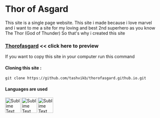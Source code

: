 # Thor of Asgard
This site is a single page website.
This site i made because i love marvel and i want to me a site for my loving and best 2nd superhero as you know 
The Thor (God of Thunder)
So that's why i created this site

### [Thorofasgard][link]  << click here to preview

If you want to copy this site in your computer run this command
#### Cloning this site :
``` git clone https://github.com/tashvikb/thorofasgard.github.io.git ```
#### Languages are used
<img align="left" alt="Sublime Text" width="50px" src="https://raw.githubusercontent.com/github/explore/b7c8510756ee50efb38d1f01896e72b7a9737296/topics/html/html.png" />
<img align="left" alt="Sublime Text" width="50px" src="https://raw.githubusercontent.com/github/explore/b7c8510756ee50efb38d1f01896e72b7a9737296/topics/css/css.png" />
<img align="left" alt="Sublime Text" width="50px" src="https://raw.githubusercontent.com/github/explore/b7c8510756ee50efb38d1f01896e72b7a9737296/topics/bootstrap/bootstrap.png" />


[link]: https://tashvikb.github.io/thorofasgard.github.io/
